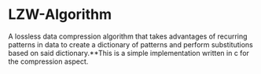 # LZW-Algorithm
A lossless data compression algorithm that takes advantages of recurring patterns in data to create a dictionary of patterns and perform substitutions based on said dictionary.**This is a simple implementation written in c for the compression aspect.
